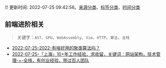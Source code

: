 :alarm_clock: 更新时间: 2022-07-25 09:42:56。[来源分类](../README.md)、[标签分类](../TAGS.md)、[时间分类](../TIMELINE.md)

## 前端进阶相关


> 关键字：`AST`、`GPU`、`WebAssembly`、`Vim`、`HTTP`、`算法`、`全栈`



- [2022-07-25-2022-有啥好用的聚类算法吗？](https://www.v2ex.com/t/868597) 
- [2022-07-25-「上海」10+年工作经验，求收留，关键词：网站架构，技术管理-+-全栈，有创业经验，带过百人团队](https://www.v2ex.com/t/868578) 